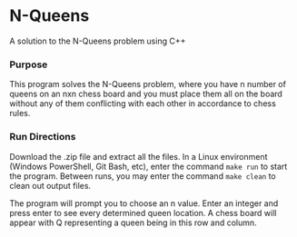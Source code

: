 # N-Queens
A solution to the N-Queens problem using C++

### Purpose 
This program solves the N-Queens problem, where you have n number of queens on an nxn chess board and you must place them all on the board without any of them conflicting with each other in accordance to chess rules. 

### Run Directions
Download the .zip file and extract all the files. In a Linux environment (Windows PowerShell, Git Bash, etc), enter the command `make run` to start the program. Between runs, you may enter the command `make clean` to clean out output files.

The program will prompt you to choose an n value. Enter an integer and press enter to see every determined queen location. 
A chess board will appear with Q representing a queen being in this row and column.
